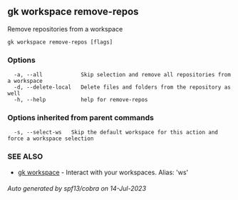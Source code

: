 ## gk workspace remove-repos

Remove repositories from a workspace

```
gk workspace remove-repos [flags]
```

### Options

```
  -a, --all            Skip selection and remove all repositories from a workspace
  -d, --delete-local   Delete files and folders from the repository as well
  -h, --help           help for remove-repos
```

### Options inherited from parent commands

```
  -s, --select-ws   Skip the default workspace for this action and force a workspace selection
```

### SEE ALSO

* [gk workspace](gk_workspace.md)	 - Interact with your workspaces. Alias: 'ws'

###### Auto generated by spf13/cobra on 14-Jul-2023
